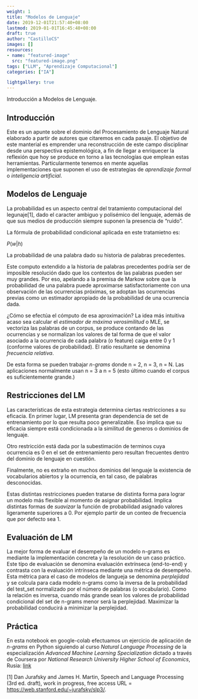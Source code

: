 ```yaml
---
weight: 1
title: "Modelos de Lenguaje"
date: 2019-12-01T21:57:40+08:00
lastmod: 2019-01-01T16:45:40+08:00
draft: true
author: "CastilloCS"
images: []
resources:
- name: "featured-image"
  src: "featured-image.png"
tags: ["LLM", "Aprendizaje Computacional"]
categories: ["IA"]

lightgallery: true
---
```


Introducción a Modelos de Lenguaje.

<!--more-->

## Introducción

Este es un apunte sobre el dominio del Procesamiento de Lenguaje Natural
elaborado a partir de autores que citaremos en cada pasaje. El objetivo
de este manterial es emprender una reconstrucción de este campo
disciplinar desde una perspectiva epistemológica, a fin de llegar a
enriquecer la reflexión que hoy se produce en torno a las tecnologías
que emplean estas herramientas. Particularmente tenemos en mente
aquellas implementaciones que suponen el uso de estrategias de
*aprendizaje formal* o *inteligencia artificial*.

## Modelos de Lenguaje 

La probabilidad es un aspecto central del tratamiento computacional del
legunaje[1], dado el caracter ambiguo y polisémico del lenguaje, además de
que sus medios de producción siempre suponen la presencia de “ruido”.

La fórmula de probabilidad condicional aplicada en este tratamietno es:

*P*(*w*|*h*)

La probabilidad de una palabra dado su historia de palabras precedentes.

Este computo extendido a la historia de palabras precedentes podría ser
de imposible resolución dado que los contextos de las palabras pueden
ser muy grandes. Por eso, apelando a la premisa de Markow sobre que la
probabilidad de una palabra puede aproximarse satisfactoriamente con una
observación de las ocurrencias próximas, se adoptan las ocurrencias
previas como un estimador apropiado de la probabilidad de una ocurrencia
dada.

¿Cómo se efectúa el cómputo de esa aproximación? La idea más intuitiva
acaso sea calcular el *estimador de máxima verosimilitud* o MLE, se
vectoriza las palabras de un corpus, se produce contando de las
ocurrencias y se normalizan los valores de tal forma de que el valor
asociado a la ocurrencia de cada palabra (o feature) caiga entre 0 y 1
(conforme valores de probabilidad). El ratio resultante se denomina
*frecuencia relativa*.

De esta forma se pueden trabajar *n-grams* donde n = 2, n = 3, n = N.
Las aplicaciones normalmente usan n = 3 a n = 5 (esto último cuando el
corpus es suficientemente grande.)

## Restricciones del LM

Las características de esta estrategia determina ciertas restricciones a
su eficacia. En primer lugar, LM presenta gran dependencia de set de
entrenamiento por lo que resulta poco generalizable. Eso implica que su
eficacia siempre está condicionada a la similitud de generos o dominios
de lenguaje.

Otro restricción está dada por la subestimación de terminos cuya
ocurrencia es 0 en el set de entrenamiento pero resultan frecuentes
dentro del dominio de lenguaje en cuestión.

Finalmente, no es extraño en muchos dominios del lenguaje la existencia
de vocabularios abiertos y la ocurrencia, en tal caso, de palabras
desconocidas.

Estas distintas restricciones pueden tratarse de distinta forma para
lograr un modelo más flexible al momento de asignar probabilidad.
Implica distintas formas de *suavizar* la función de probabilidad
asignado valores ligeramente superiores a 0. Por ejemplo partir de un
conteo de frecuencia que por defecto sea 1.

## Evaluación de LM

La mejor forma de evaluar el desempeño de un modelo n-grams es mediante
la implementación concreta y la resolución de un caso práctico. Este
típo de evaluación se denomina evaluación extrínseca (end-to-end) y
contrasta con la evaluación intrínseca mediante una métrica de
desempeño. Esta métrica para el caso de modelos de langueja se denomina
*perplejidad* y se colcula para cada modelo n-grams como la inversa de
la probabilidad del test\_set normalizado por el número de palabras (o
vocabulario). Como la relación es inversa, cuando más grande sean los
valores de probabilidad condicional del set de n-grams menor será la
perplejidad. Maximizar la probabilidad conducirá a minimizar la
perplejidad.

## Práctica

En esta notebook en google-colab efectuamos un ejercicio de aplicación
de *n-grams* en Python siguiendo al curso *Natural Language Processing*
de la especialización *Advanced Machine Learning Specialization* dictado
a través de Coursera por *National Research University Higher School of
Economics*, Rusia:
[link](https://colab.research.google.com/drive/15mPt4LS1la1hPCPcRjnSVcjP4Xb-E6A5)

[1] Dan Jurafsky and James H. Martin, Speech and Language Processing
(3rd ed. draft), work in progress, free access URL =
<https://web.stanford.edu/~jurafsky/slp3/>.
